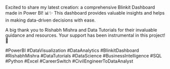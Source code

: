 Excited to share my latest creation: a comprehensive Blinkit Dashboard made in Power BI! 📊✨ This dashboard provides valuable insights and helps in making data-driven decisions with ease.

A big thank you to Rishabh Mishra and Data Tutorials for their invaluable guidance and resources. Your support has been instrumental in this project! 🙌

#PowerBI #DataVisualization #DataAnalytics #BlinkitDashboard #RishabhMishra #DataTutorials #DataScience #BusinessIntelligence #SQL #Python #Excel #CareerSwitch #CivilEngineerToDataAnalyst
